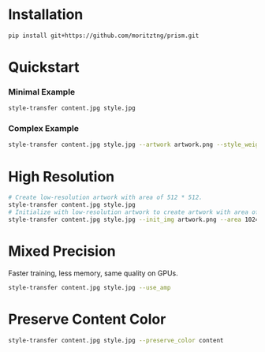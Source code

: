 # Installation
```bash
pip install git+https://github.com/moritztng/prism.git
```

# Quickstart
### Minimal Example
```bash
style-transfer content.jpg style.jpg
```
### Complex Example
```bash
style-transfer content.jpg style.jpg --artwork artwork.png --style_weight 1000 --lr 1 --iter 500
```

# High Resolution
```bash
# Create low-resolution artwork with area of 512 * 512. 
style-transfer content.jpg style.jpg
# Initialize with low-resolution artwork to create artwork with area of 1024 * 1024. 
style-transfer content.jpg style.jpg --init_img artwork.png --area 1024 --iter 200
```

# Mixed Precision
Faster training, less memory, same quality on GPUs. 
```bash
style-transfer content.jpg style.jpg --use_amp
```

# Preserve Content Color
```bash 
style-transfer content.jpg style.jpg --preserve_color content
```
